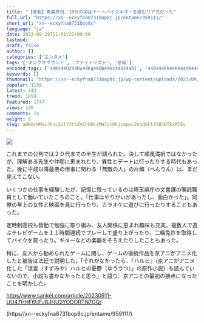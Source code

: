 ```yaml
---
title: "【悲報】青葉真司、10代の頃はデートバイクギターを嗜むリア充だった"
full_url: "https://xn--eckyfna8731bop8c.jp/entame/959111/"
short_url: "xn--eckyfna8731bop8c"
language: "ja"
date: 2023-09-29T11:01:21+09:00
lastmod: 
draft: false
author: []
categories: ['エンタメ']
tags: ['キングオブコント', 'ファイナリスト', '悲報']
encoded_tags: ['44Kt44Oz44Kw44Kq44OW44Kz44Oz44OI', '44OV44Kh44Kk44OK44Oq44K544OI', '5oKy5aCx']
keywords: []
thumbnail: "https://xn--eckyfna8731bop8c.jp/wp-content/uploads/2023/09/1a43b118-s.jpg"
popular: 1138
latest: 443
trend: 1659
featured: 1747
views: 126
comments: 14
weight: 5
slug: aHR0cHMvL3huLS1lY2t5Zm5hODczMWJvcDhjLmpwL2VudGFtZS85NTkxMTEv
---
```


![](https://xn--eckyfna8731bop8c.jp/wp-content/uploads/2023/09/1a43b118-s.jpg)

<span><p> これまでの公判では２０代までの半生が語られた。決して順風満帆ではなかったが、理解ある先生や仲間に恵まれたり、異性とデートに行ったりする時代もあった。後に平成以降最悪の惨事に関わる「無敵の人」の片鱗（へんりん）は、まだ見えてこない。</p><p>いくつかの仕事を経験したが、記憶に残っているのは埼玉県庁の文書課の嘱託職員として働いていたころのこと。「仕事はやりがいがあったし、面白かった」。同僚の年上の女性と映画を見に行ったり、カラオケに遊びに行ったりすることもあった。</p><p>定時制高校も皆勤で勉強に取り組み、友人関係に恵まれ趣味も充実。複数人で遊ぶテレビゲームを１１時間連続でプレーして盛り上がったり、二輪免許を取得してバイクを買ったり。ギターなどの楽器をそろえたりしたこともあった。</p><p>特に、友人から勧められたゲームに関し、ゲームの後続作品を京アニがアニメ化したと被告は法廷で説明した。「それがなかったら、『ハルヒ』（京アニがアニメ化した「涼宮（すずみや）ハルヒの憂鬱（ゆううつ）」の原作小説）も読んでいないので、小説も書かなかったと思う」と語り、京アニとの最初の接点になったことを明かした。</p><p><a rel='nofollow noopener external' target='_blank' href='https//www.sankei.com/article/20230911-UU47HHF6UFJBJHU2YODORTN7OQ/' title=''>https//www.sankei.com/article/20230911-UU47HHF6UFJBJHU2YODORTN7OQ/</a></p></span>

(https//xn--eckyfna8731bop8c.jp/entame/959111/)
